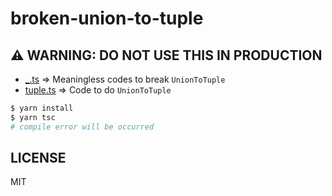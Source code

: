 # broken-union-to-tuple

## ⚠️ WARNING: DO NOT USE THIS IN PRODUCTION

- [\_.ts](https://github.com/dqn/broken-union-to-tuple/blob/main/src/_.ts) => Meaningless codes to break `UnionToTuple`
- [tuple.ts](https://github.com/dqn/broken-union-to-tuple/blob/main/src/tuple.ts) => Code to do `UnionToTuple`

```bash
$ yarn install
$ yarn tsc
# compile error will be occurred
```

## LICENSE

MIT
